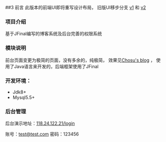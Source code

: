 ##3 前言
  此版本的前端UI即将重写设计布局，
  旧版UI移步分支 
  [v1](https://gitee.com/choxsu/sblog/tree/v1) 和 [v2](https://gitee.com/choxsu/sblog/tree/v2)
### 项目介绍
  基于JFinal编写的博客系统及后台完善的权限系统
### 模块说明
  前台页面变更为极简的页面，没有多余的，纯极简，
  效果见[Chosu's blog](http://118.24.122.21/ "Chosu") ，
  使用了Java语言来开发的，后端框架使用了JFinal 
### 开发环境：
- Jdk8+
- Mysql5.5+
### 后台管理
后台演示地址：[118.24.122.21/login](http://118.24.122.21/login)

账号：test@test.com    密码：123456


